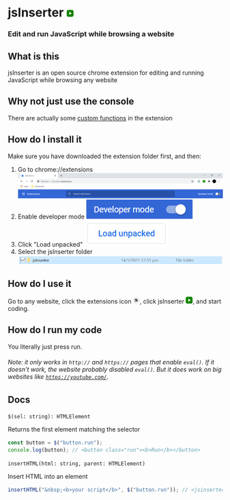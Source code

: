# jsInserter ![jsInserter](logo16.png)

### Edit and run JavaScript while browsing a website

## What is this

jsInserter is an open source chrome extension for editing and running JavaScript while browsing any website

## Why not just use the console

There are actually some [custom functions](#docs) in the extension

## How do I install it

Make sure you have downloaded the extension folder first, and then:

1. Go to chrome://extensions
   ![chrome://extensions](README/extensions_page.png)
2. Enable developer mode
   ![Developer mode](README/developer_mode.png)
3. Click "Load unpacked"
   ![Load unpacked](README/load_unpacked.png)
4. Select the jsInserter folder
   ![Select the folder](README/selected.png)

## How do I use it

Go to any website, click the extensions icon ![Extensions icon](README/extensions.png), click jsInserter ![jsInserter](logo16.png), and start coding.

## How do I run my code

You literally just press run.

###### Note: it only works in `http://` and `https://` pages that enable `eval()`. If it doesn't work, the website probably disabled `eval()`. But it does work on big websites like [`https://youtube.com/`](https://youtube.com/).

## Docs

`$(sel: string): HTMLElement`

Returns the first element matching the selector

```js
const button = $("button.run");
console.log(button); // <button class="run"><b>Run</b></button>
```

`insertHTML(html: string, parent: HTMLElement)`

Insert HTML into an element

```js
insertHTML("&nbsp;<b>your script</b>", $("button.run")); // <jsinserter-element>&nbsp;<b>your script</b></jsinserter-element>
```
